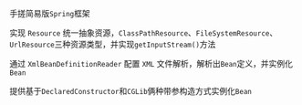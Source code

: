 手搓简易版`Spring`框架

实现 `Resource` 统一抽象资源，`ClassPathResource`、`FileSystemResource`、`UrlResource`三种资源类型，并实现`getInputStream()`方法

通过 `XmlBeanDefinitionReader` 配置 `XML` 文件解析，解析出`Bean`定义，并实例化`Bean`

提供基于`DeclaredConstructor`和`CGLib`俩种带参构造方式实例化`Bean`